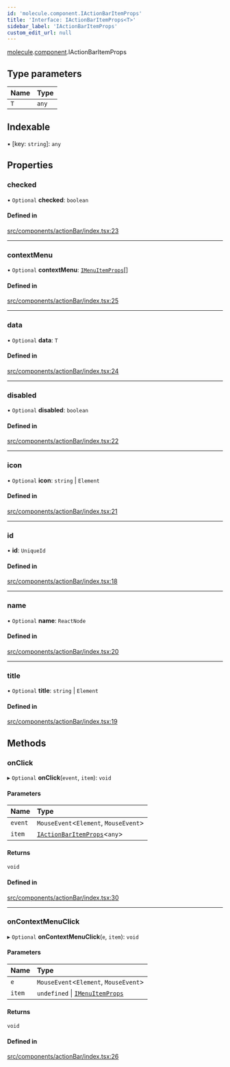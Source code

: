 ```yaml
---
id: 'molecule.component.IActionBarItemProps'
title: 'Interface: IActionBarItemProps<T>'
sidebar_label: 'IActionBarItemProps'
custom_edit_url: null
---
```


[molecule](../namespaces/molecule).[component](../namespaces/molecule.component).IActionBarItemProps

## Type parameters

| Name | Type  |
| :--- | :---- |
| `T`  | `any` |

## Indexable

▪ [key: `string`]: `any`

## Properties

### checked

• `Optional` **checked**: `boolean`

#### Defined in

[src/components/actionBar/index.tsx:23](https://github.com/DTStack/molecule/blob/b675cb9/src/components/actionBar/index.tsx#L23)

---

### contextMenu

• `Optional` **contextMenu**: [`IMenuItemProps`](molecule.component.IMenuItemProps)[]

#### Defined in

[src/components/actionBar/index.tsx:25](https://github.com/DTStack/molecule/blob/b675cb9/src/components/actionBar/index.tsx#L25)

---

### data

• `Optional` **data**: `T`

#### Defined in

[src/components/actionBar/index.tsx:24](https://github.com/DTStack/molecule/blob/b675cb9/src/components/actionBar/index.tsx#L24)

---

### disabled

• `Optional` **disabled**: `boolean`

#### Defined in

[src/components/actionBar/index.tsx:22](https://github.com/DTStack/molecule/blob/b675cb9/src/components/actionBar/index.tsx#L22)

---

### icon

• `Optional` **icon**: `string` \| `Element`

#### Defined in

[src/components/actionBar/index.tsx:21](https://github.com/DTStack/molecule/blob/b675cb9/src/components/actionBar/index.tsx#L21)

---

### id

• **id**: `UniqueId`

#### Defined in

[src/components/actionBar/index.tsx:18](https://github.com/DTStack/molecule/blob/b675cb9/src/components/actionBar/index.tsx#L18)

---

### name

• `Optional` **name**: `ReactNode`

#### Defined in

[src/components/actionBar/index.tsx:20](https://github.com/DTStack/molecule/blob/b675cb9/src/components/actionBar/index.tsx#L20)

---

### title

• `Optional` **title**: `string` \| `Element`

#### Defined in

[src/components/actionBar/index.tsx:19](https://github.com/DTStack/molecule/blob/b675cb9/src/components/actionBar/index.tsx#L19)

## Methods

### onClick

▸ `Optional` **onClick**(`event`, `item`): `void`

#### Parameters

| Name    | Type                                                                    |
| :------ | :---------------------------------------------------------------------- |
| `event` | `MouseEvent`<`Element`, `MouseEvent`\>                                  |
| `item`  | [`IActionBarItemProps`](molecule.component.IActionBarItemProps)<`any`\> |

#### Returns

`void`

#### Defined in

[src/components/actionBar/index.tsx:30](https://github.com/DTStack/molecule/blob/b675cb9/src/components/actionBar/index.tsx#L30)

---

### onContextMenuClick

▸ `Optional` **onContextMenuClick**(`e`, `item`): `void`

#### Parameters

| Name   | Type                                                                 |
| :----- | :------------------------------------------------------------------- |
| `e`    | `MouseEvent`<`Element`, `MouseEvent`\>                               |
| `item` | `undefined` \| [`IMenuItemProps`](molecule.component.IMenuItemProps) |

#### Returns

`void`

#### Defined in

[src/components/actionBar/index.tsx:26](https://github.com/DTStack/molecule/blob/b675cb9/src/components/actionBar/index.tsx#L26)
